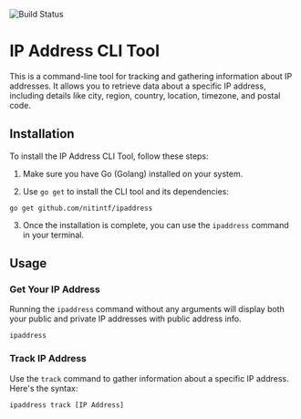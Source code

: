 
![Build Status](https://github.com/nitintf/ipaddress-cli/actions/workflows/go.yml/badge.svg)

# IP Address CLI Tool

This is a command-line tool for tracking and gathering information about IP addresses. It allows you to retrieve data about a specific IP address, including details like city, region, country, location, timezone, and postal code.

## Installation

To install the IP Address CLI Tool, follow these steps:

1. Make sure you have Go (Golang) installed on your system.

2. Use `go get` to install the CLI tool and its dependencies:

```shell
go get github.com/nitintf/ipaddress
```

3. Once the installation is complete, you can use the `ipaddress` command in your terminal.

## Usage

### Get Your IP Address

Running the `ipaddress` command without any arguments will display both your public and private IP addresses with public address info.

```shell
ipaddress
```

### Track IP Address

Use the `track` command to gather information about a specific IP address. Here's the syntax:

```shell
ipaddress track [IP Address]
```
